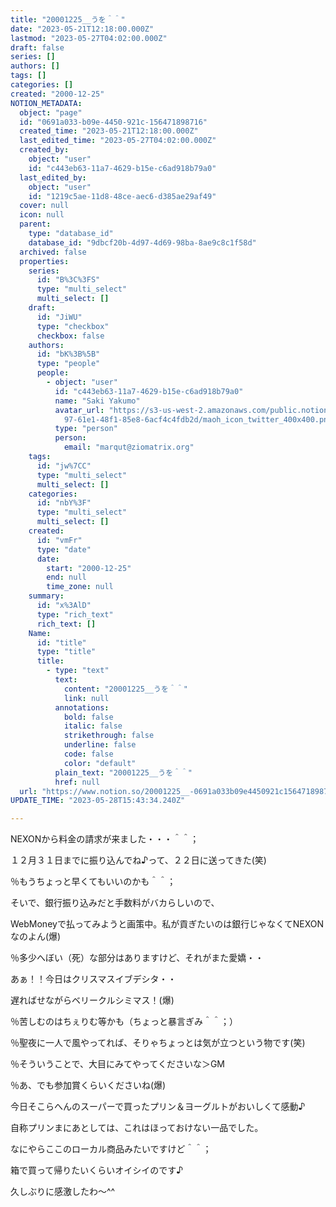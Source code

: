```yaml
---
title: "20001225__うを＾＾"
date: "2023-05-21T12:18:00.000Z"
lastmod: "2023-05-27T04:02:00.000Z"
draft: false
series: []
authors: []
tags: []
categories: []
created: "2000-12-25"
NOTION_METADATA:
  object: "page"
  id: "0691a033-b09e-4450-921c-156471898716"
  created_time: "2023-05-21T12:18:00.000Z"
  last_edited_time: "2023-05-27T04:02:00.000Z"
  created_by:
    object: "user"
    id: "c443eb63-11a7-4629-b15e-c6ad918b79a0"
  last_edited_by:
    object: "user"
    id: "1219c5ae-11d8-48ce-aec6-d385ae29af49"
  cover: null
  icon: null
  parent:
    type: "database_id"
    database_id: "9dbcf20b-4d97-4d69-98ba-8ae9c8c1f58d"
  archived: false
  properties:
    series:
      id: "B%3C%3FS"
      type: "multi_select"
      multi_select: []
    draft:
      id: "JiWU"
      type: "checkbox"
      checkbox: false
    authors:
      id: "bK%3B%5B"
      type: "people"
      people:
        - object: "user"
          id: "c443eb63-11a7-4629-b15e-c6ad918b79a0"
          name: "Saki Yakumo"
          avatar_url: "https://s3-us-west-2.amazonaws.com/public.notion-static.com/3ad1c4\
            97-61e1-48f1-85e8-6acf4c4fdb2d/maoh_icon_twitter_400x400.png"
          type: "person"
          person:
            email: "marqut@ziomatrix.org"
    tags:
      id: "jw%7CC"
      type: "multi_select"
      multi_select: []
    categories:
      id: "nbY%3F"
      type: "multi_select"
      multi_select: []
    created:
      id: "vmFr"
      type: "date"
      date:
        start: "2000-12-25"
        end: null
        time_zone: null
    summary:
      id: "x%3AlD"
      type: "rich_text"
      rich_text: []
    Name:
      id: "title"
      type: "title"
      title:
        - type: "text"
          text:
            content: "20001225__うを＾＾"
            link: null
          annotations:
            bold: false
            italic: false
            strikethrough: false
            underline: false
            code: false
            color: "default"
          plain_text: "20001225__うを＾＾"
          href: null
  url: "https://www.notion.so/20001225__-0691a033b09e4450921c156471898716"
UPDATE_TIME: "2023-05-28T15:43:34.240Z"

---
```

<link rel="stylesheet" href="https://cdn.jsdelivr.net/npm/katex@0.16.2/dist/katex.min.css" integrity="sha384-bYdxxUwYipFNohQlHt0bjN/LCpueqWz13HufFEV1SUatKs1cm4L6fFgCi1jT643X" crossorigin="anonymous">


NEXONから料金の請求が来ました・・・＾＾；


１２月３１日までに振り込んでね♪って、２２日に送ってきた(笑)


％もうちょっと早くてもいいのかも＾＾；


そいで、銀行振り込みだと手数料がバカらしいので、


WebMoneyで払ってみようと画策中。私が貢ぎたいのは銀行じゃなくてNEXONなのよん(爆)


％多少へぼい（死）な部分はありますけど、それがまた愛嬌・・


あぁ！！今日はクリスマスイブデシタ・・


遅ればせながらベリークルシミマス！(爆)


％苦しむのはちぇりむ等かも（ちょっと暴言ぎみ＾＾；）


％聖夜に一人で風やってれば、そりゃちょっとは気が立つという物です(笑)


％そういうことで、大目にみてやってくださいな＞GM


％あ、でも参加賞くらいくださいね(爆)


今日そこらへんのスーパーで買ったプリン＆ヨーグルトがおいしくて感動♪


自称プリンまにあとしては、これはほっておけない一品でした。


なにやらここのローカル商品みたいですけど＾＾；


箱で買って帰りたいくらいオイシイのです♪


久しぶりに感激したわ～^^

